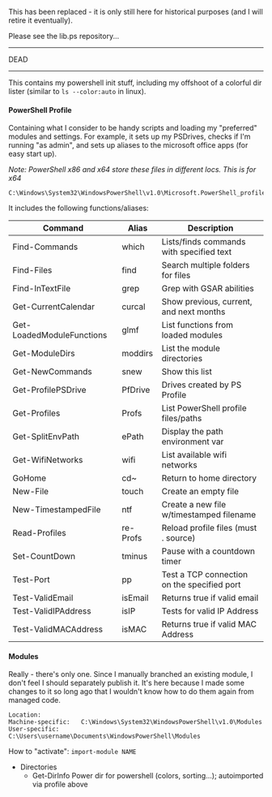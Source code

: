 This has been replaced - it is only still here for historical purposes (and I will retire it eventually).

Please see the lib.ps repository...

-------

DEAD

-------


This contains my powershell init stuff, including my offshoot of a colorful dir lister (similar to `ls --color:auto` in linux).

#### PowerShell Profile 

Containing what I consider to be handy scripts and loading my "preferred" modules and settings. For example, it sets up my PSDrives, checks if I'm running "as admin", and sets up aliases to the microsoft office apps (for easy start up).

*Note: PowerShell x86 and x64 store these files in different locs. This is for x64*
```
C:\Windows\System32\WindowsPowerShell\v1.0\Microsoft.PowerShell_profile.ps1
```

It includes the following functions/aliases:

Command                   | Alias       | Description
-------                   | -----       | -----------
Find-Commands             | which       | Lists/finds commands with specified text
Find-Files                | find        | Search multiple folders for files
Find-InTextFile           | grep        | Grep with GSAR abilities
Get-CurrentCalendar       | curcal      | Show previous, current, and next months
Get-LoadedModuleFunctions | glmf        | List functions from loaded modules
Get-ModuleDirs            | moddirs     | List the module directories
Get-NewCommands           | snew        | Show this list
Get-ProfilePSDrive        | PfDrive     | Drives created by PS Profile
Get-Profiles              | Profs       | List PowerShell profile files/paths
Get-SplitEnvPath          | ePath       | Display the path environment var
Get-WifiNetworks          | wifi        | List available wifi networks
GoHome                    | cd~         | Return to home directory
New-File                  | touch       | Create an empty file
New-TimestampedFile       | ntf         | Create a new file w/timestamped filename
Read-Profiles             | re-Profs    | Reload profile files (must . source)
Set-CountDown             | tminus      | Pause with a countdown timer
Test-Port                 | pp          | Test a TCP connection on the specified port
Test-ValidEmail           | isEmail     | Returns true if valid email
Test-ValidIPAddress       | isIP        | Tests for valid IP Address
Test-ValidMACAddress      | isMAC       | Returns true if valid MAC Address




#### Modules

Really - there's only one. Since I manually branched an existing module, I don't feel I should separately publish it. It's here because I made some changes to it so long ago that I wouldn't know how to do them again from managed code.

```
Location:
Machine-specific:	C:\Windows\System32\WindowsPowerShell\v1.0\Modules
User-specific:		C:\Users\username\Documents\WindowsPowerShell\Modules
 ```

How to "activate": `import-module NAME`
 
* Directories
  * Get-DirInfo     		Power dir for powershell (colors, sorting...); autoimported via profile above


